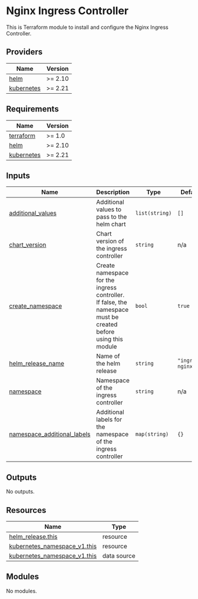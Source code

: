 # Nginx Ingress Controller

This is Terraform module to install and configure the Nginx Ingress Controller.


<!-- BEGIN_TF_DOCS -->
## Providers

| Name | Version |
|------|---------|
| <a name="provider_helm"></a> [helm](#provider\_helm) | >= 2.10 |
| <a name="provider_kubernetes"></a> [kubernetes](#provider\_kubernetes) | >= 2.21 |

## Requirements

| Name | Version |
|------|---------|
| <a name="requirement_terraform"></a> [terraform](#requirement\_terraform) | >= 1.0 |
| <a name="requirement_helm"></a> [helm](#requirement\_helm) | >= 2.10 |
| <a name="requirement_kubernetes"></a> [kubernetes](#requirement\_kubernetes) | >= 2.21 |

## Inputs

| Name | Description | Type | Default | Required |
|------|-------------|------|---------|:--------:|
| <a name="input_additional_values"></a> [additional\_values](#input\_additional\_values) | Additional values to pass to the helm chart | `list(string)` | `[]` | no |
| <a name="input_chart_version"></a> [chart\_version](#input\_chart\_version) | Chart version of the ingress controller | `string` | n/a | yes |
| <a name="input_create_namespace"></a> [create\_namespace](#input\_create\_namespace) | Create namespace for the ingress controller. If false, the namespace must be created before using this module | `bool` | `true` | no |
| <a name="input_helm_release_name"></a> [helm\_release\_name](#input\_helm\_release\_name) | Name of the helm release | `string` | `"ingress-nginx"` | no |
| <a name="input_namespace"></a> [namespace](#input\_namespace) | Namespace of the ingress controller | `string` | n/a | yes |
| <a name="input_namespace_additional_labels"></a> [namespace\_additional\_labels](#input\_namespace\_additional\_labels) | Additional labels for the namespace of the ingress controller | `map(string)` | `{}` | no |

## Outputs

No outputs.

## Resources

| Name | Type |
|------|------|
| [helm_release.this](https://registry.terraform.io/providers/hashicorp/helm/latest/docs/resources/release) | resource |
| [kubernetes_namespace_v1.this](https://registry.terraform.io/providers/hashicorp/kubernetes/latest/docs/resources/namespace_v1) | resource |
| [kubernetes_namespace_v1.this](https://registry.terraform.io/providers/hashicorp/kubernetes/latest/docs/data-sources/namespace_v1) | data source |

## Modules

No modules.


<!-- END_TF_DOCS -->